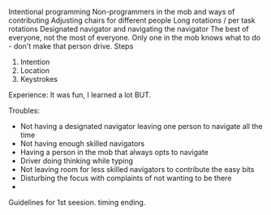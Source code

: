 Intentional programming
Non-programmers in the mob and ways of contributing
Adjusting chairs for different people
Long rotations / per task rotations
Designated navigator and navigating the navigator
The best of everyone, not the most of everyone. 
Only one in the mob knows what to do - don't make that person drive.
Steps 
1. Intention
2. Location
3. Keystrokes

Experience: It was fun, I learned a lot BUT. 

Troubles:
  * Not having a designated navigator leaving one person to navigate all the time
  * Not having enough skilled navigators
  * Having a person in the mob that always opts to navigate
  * Driver doing thinking while typing
  * Not leaving room for less skilled navigators to contribute the easy bits
  * Disturbing the focus with complaints of not wanting to be there
  * 
  

Guidelines for 1st seesion. timing ending. 
